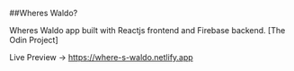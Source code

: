 ##Wheres Waldo?

Wheres Waldo app built with Reactjs frontend and Firebase backend. [The Odin Project]

Live Preview -> https://where-s-waldo.netlify.app
